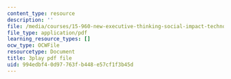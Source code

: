 ```yaml
---
content_type: resource
description: ''
file: /media/courses/15-960-new-executive-thinking-social-impact-technology-projects-fall-2017-spring-2018/994edbf40d97763fb448e57cf1f3b45d_HaySEpWEsdU.pdf
file_type: application/pdf
learning_resource_types: []
ocw_type: OCWFile
resourcetype: Document
title: 3play pdf file
uid: 994edbf4-0d97-763f-b448-e57cf1f3b45d
---
```

